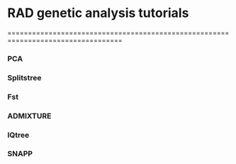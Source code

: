 # RAD genetic analysis tutorials
==================================================================================

### PCA


### Splitstree


### Fst


### ADMIXTURE


### IQtree


### SNAPP

